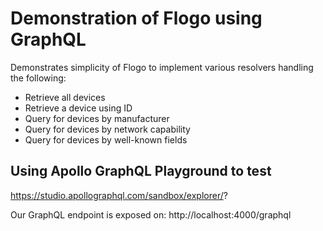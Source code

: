 # Demonstration of Flogo using GraphQL

Demonstrates simplicity of Flogo to implement various resolvers handling the following:

* Retrieve all devices
* Retrieve a device using ID
* Query for devices by manufacturer
* Query for devices by network capability
* Query for devices by well-known fields




## Using Apollo GraphQL Playground to test

https://studio.apollographql.com/sandbox/explorer/?


Our GraphQL endpoint is exposed on: http://localhost:4000/graphql



## 